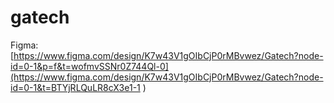 # gatech

Figma: [https://www.figma.com/design/K7w43V1gOIbCjP0rMBvwez/Gatech?node-id=0-1&p=f&t=wofmvSSNr0Z744Ql-0](https://www.figma.com/design/K7w43V1gOIbCjP0rMBvwez/Gatech?node-id=0-1&t=BTYjRLQuLR8cX3e1-1 )
